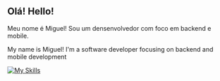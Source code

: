 ## Olá! Hello!
Meu nome é Miguel! Sou um densenvolvedor com foco em backend e mobile.


My name is Miguel! I'm a software developer focusing on backend and mobile development

[![My Skills](https://skillicons.dev/icons?i=js,html,css,bootstrap,django,git,py,visualstudio,vscode)](https://skillicons.dev)
<!--
**MiguelValadao/MiguelValadao** is a ✨ _special_ ✨ repository because its `README.md` (this file) appears on your GitHub profile.

Here are some ideas to get you started:

- 🔭 I’m currently working on ...
- 🌱 I’m currently learning ...
- 👯 I’m looking to collaborate on ...
- 🤔 I’m looking for help with ...
- 💬 Ask me about ...
- 📫 How to reach me: ...
- 😄 Pronouns: ...
- ⚡ Fun fact: ...
-->
